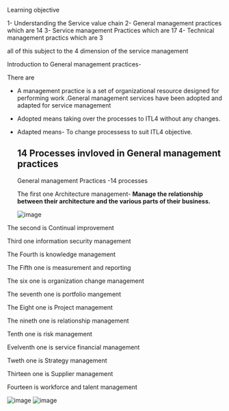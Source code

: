 Learning objective 

1- Understanding the Service value chain
2- General management practices which are 14
3- Service management Practices which are 17
4- Technical management practics which are 3

all of this subject to the 4 dimension of the service management



Introduction to General management practices-

There are 
- A management practice is a set of organizational resource designed for performing work .General management services have been adopted and adapted for service management
- Adopted means taking over the processes to ITL4 without any changes.
- Adapted means- To change processess to suit   ITL4 objective.

  ## 14 Processes invloved in General management practices

  General management Practices -14 processes

  The first one Architecture management- **Manage the relationship between their architecture and the various parts of their business.**
  
  ![image](https://github.com/user-attachments/assets/59ed974a-84fd-4ceb-876c-65718f481a66)

The second is Continual improvement 

Third one information security management

The Fourth is knowledge management

The Fifth one is measurement and reporting 

The six one is organization change management

The seventh one is portfolio mangement

The Eight one is Project management 

The nineth one is relationship management

Tenth one is risk management 

Evelventh one is service financial management

Tweth one is Strategy management 

Thirteen one is   Supplier management 

Fourteen is workforce and talent management 


![image](https://github.com/user-attachments/assets/525dacd2-8b82-449f-a40d-b716018ee8ff)
![image](https://github.com/user-attachments/assets/0bc82f38-4253-490d-8b52-26c892c2adb3)



